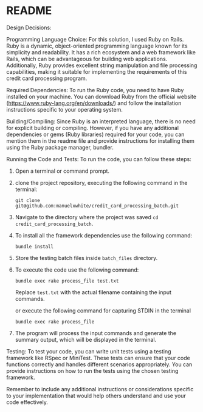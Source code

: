 # README


Design Decisions:


Programming Language Choice:
For this solution, I used Ruby on Rails. Ruby is a dynamic, object-oriented programming language known for its simplicity and readability. It has a rich ecosystem and a web framework like Rails, which can be advantageous for building web applications. Additionally, Ruby provides excellent string manipulation and file processing capabilities, making it suitable for implementing the requirements of this credit card processing program.

Required Dependencies:
To run the Ruby code, you need to have Ruby installed on your machine. You can download Ruby from the official website (https://www.ruby-lang.org/en/downloads/) and follow the installation instructions specific to your operating system.

Building/Compiling:
Since Ruby is an interpreted language, there is no need for explicit building or compiling. However, if you have any additional dependencies or gems (Ruby libraries) required for your code, you can mention them in the readme file and provide instructions for installing them using the Ruby package manager, bundler.

Running the Code and Tests:
To run the code, you can follow these steps:
1. Open a terminal or command prompt.
2. clone the project repository, executing the following command in the terminal:
   ```
   git clone git@github.com:manuelxwhite/credit_card_processing_batch.git
   ```
3. Navigate to the directory where the project was saved `cd credit_card_processing_batch`.
4. To install all the framework dependencies use the following command:
   ```
   bundle install
   ```
5. Store the testing batch files inside `batch_files` directory.
6. To execute the code use the following command:
   ```
   bundle exec rake process_file test.txt
   ```
   Replace `test.txt` with the actual filename containing the input commands.

   or execute the following command for capturing STDIN in the terminal
    ```
   bundle exec rake process_file
   ```
6. The program will process the input commands and generate the summary output, which will be displayed in the terminal.

Testing:
To test your code, you can write unit tests using a testing framework like RSpec or MiniTest. These tests can ensure that your code functions correctly and handles different scenarios appropriately. You can provide instructions on how to run the tests using the chosen testing framework.

Remember to include any additional instructions or considerations specific to your implementation that would help others understand and use your code effectively.
